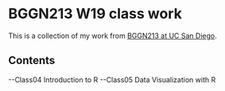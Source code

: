 # BGGN213 W19 class work

This is a collection of my work from [BGGN213 at UC San Diego](https://bioboot.github.io/bggn213_W19/).

## Contents
--Class04 Introduction to R
--Class05 Data Visualization with R
